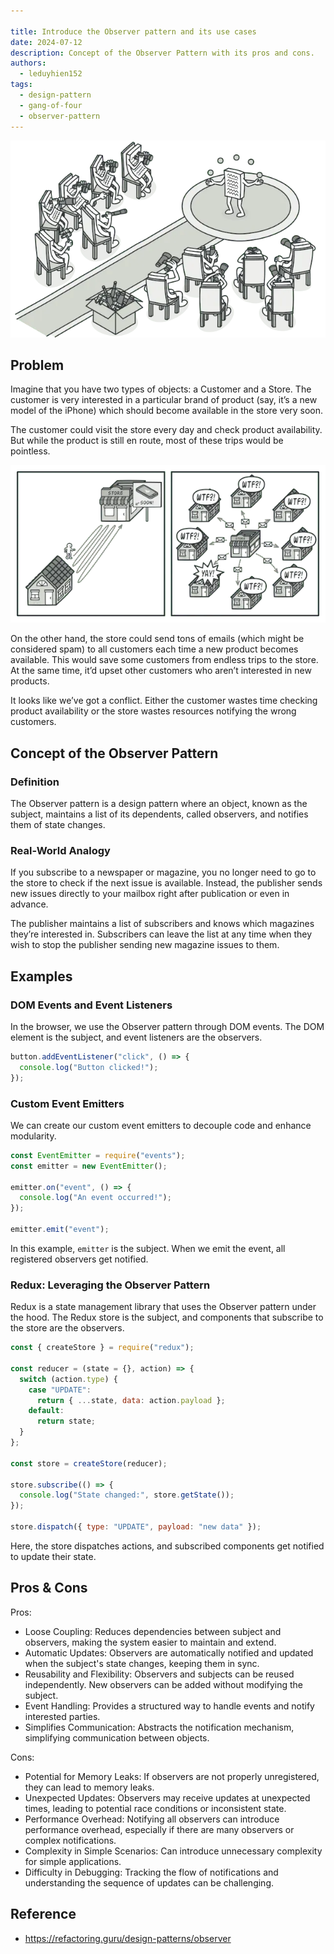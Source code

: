 ```yaml
---

title: Introduce the Observer pattern and its use cases
date: 2024-07-12
description: Concept of the Observer Pattern with its pros and cons.
authors:
  - leduyhien152
tags:
  - design-pattern
  - gang-of-four
  - observer-pattern
---
```


![](assets/observer-pattern.webp)

## Problem

Imagine that you have two types of objects: a Customer and a Store. The customer is very interested in a particular brand of product (say, it’s a new model of the iPhone) which should become available in the store very soon.

The customer could visit the store every day and check product availability. But while the product is still en route, most of these trips would be pointless.

![](assets/observer-pattern-problem.webp)

On the other hand, the store could send tons of emails (which might be considered spam) to all customers each time a new product becomes available. This would save some customers from endless trips to the store. At the same time, it’d upset other customers who aren’t interested in new products.

It looks like we’ve got a conflict. Either the customer wastes time checking product availability or the store wastes resources notifying the wrong customers.

## Concept of the Observer Pattern

### Definition

The Observer pattern is a design pattern where an object, known as the subject, maintains a list of its dependents, called observers, and notifies them of state changes.

### Real-World Analogy

If you subscribe to a newspaper or magazine, you no longer need to go to the store to check if the next issue is available. Instead, the publisher sends new issues directly to your mailbox right after publication or even in advance.

The publisher maintains a list of subscribers and knows which magazines they’re interested in. Subscribers can leave the list at any time when they wish to stop the publisher sending new magazine issues to them.

## Examples

### DOM Events and Event Listeners

In the browser, we use the Observer pattern through DOM events. The DOM element is the subject, and event listeners are the observers.

```js
button.addEventListener("click", () => {
  console.log("Button clicked!");
});
```

### Custom Event Emitters

We can create our custom event emitters to decouple code and enhance modularity.

```js
const EventEmitter = require("events");
const emitter = new EventEmitter();

emitter.on("event", () => {
  console.log("An event occurred!");
});

emitter.emit("event");
```

In this example, `emitter` is the subject. When we emit the event, all registered observers get notified.

### Redux: Leveraging the Observer Pattern

Redux is a state management library that uses the Observer pattern under the hood.
The Redux store is the subject, and components that subscribe to the store are the observers.

```js
const { createStore } = require("redux");

const reducer = (state = {}, action) => {
  switch (action.type) {
    case "UPDATE":
      return { ...state, data: action.payload };
    default:
      return state;
  }
};

const store = createStore(reducer);

store.subscribe(() => {
  console.log("State changed:", store.getState());
});

store.dispatch({ type: "UPDATE", payload: "new data" });
```

Here, the store dispatches actions, and subscribed components get notified to update their state.

## Pros & Cons

Pros:

- Loose Coupling: Reduces dependencies between subject and observers, making the system easier to maintain and extend.
- Automatic Updates: Observers are automatically notified and updated when the subject's state changes, keeping them in sync.
- Reusability and Flexibility: Observers and subjects can be reused independently. New observers can be added without modifying the subject.
- Event Handling: Provides a structured way to handle events and notify interested parties.
- Simplifies Communication: Abstracts the notification mechanism, simplifying communication between objects.

Cons:

- Potential for Memory Leaks: If observers are not properly unregistered, they can lead to memory leaks.
- Unexpected Updates: Observers may receive updates at unexpected times, leading to potential race conditions or inconsistent state.
- Performance Overhead: Notifying all observers can introduce performance overhead, especially if there are many observers or complex notifications.
- Complexity in Simple Scenarios: Can introduce unnecessary complexity for simple applications.
- Difficulty in Debugging: Tracking the flow of notifications and understanding the sequence of updates can be challenging.

## Reference

- https://refactoring.guru/design-patterns/observer
